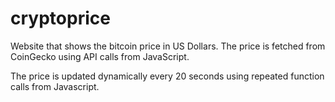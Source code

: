 # cryptoprice

Website that shows the bitcoin price in US Dollars. The price is fetched from CoinGecko using API calls from JavaScript.

The price is updated dynamically every 20 seconds using repeated function calls from Javascript.
